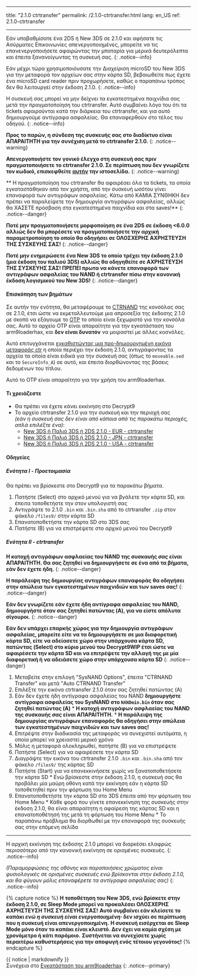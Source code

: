 * * *

title: "2.1.0 ctrtransfer" permalink: /2.1.0-ctrtransfer.html lang: en_US ref: 2.1.0-ctrtransfer

* * *

Εάν υποβαθμίσατε ένα 2DS ή New 3DS σε 2.1.0 και αφήσατε τις Ασύρματες Επικοινωνίες απενεργοποιημένες, μπορείτε να τις επανενεργοποιήσετε αφαιρώντας την μπαταρία για μερικά δευτερόλεπτα και έπειτα ξανανοίγωντας τη συσκευή σας. {: .notice--info}

Εάν μέχρι τώρα χρησιμοποιόυσατε την Διαχείριση microSD του New 3DS για την μεταφορά τον αρχείων σας στην κάρτα SD, βεβαιωθείτε πως έχετε ένα microSD card reader πριν προχωρήσετε, καθώς ο παραπάνω τρόπος δεν θα λειτουργεί στην έκδοση 2.1.0. {: .notice--info}

Η συσκευή σας μπορεί να μην δείχνει τα εγκατεστημένα παιχνίδια σας μετά την πραγματοποίηση του ctrtransfer. Αυτό συμβαίνει λόγο του ότι τα tickets αφαιρούνται κατά την διάρκεια του ctrtransfer, και για αυτό δημιουργούμε αντίγραφα ασφαλείας. Θα επαναφερθούν στο τέλος του οδηγού. {: .notice--info}

**Προς το παρών, η σύνδεση της συσκευής σας στο διαδίκτυο είναι ΑΠΑΡΑΙΤΗΤΗ για την συνέχιση μετά τo ctrtransfer 2.1.0.** {: .notice--warning}

**Απενεργοποιήστε τον γονικό έλεγχο στη συσκευή σας πριν πραγματοποιήσετε τo ctrtransfer 2.1.0. Σε περίπτωση που δεν γνωρίζετε τον κωδικό, επισκεφθείτε [αυτήν](https://mkey.salthax.org/) την ιστοσελίδα.** {: .notice--warning}

** Η πραγματοποίηση του ctrtransfer θα αφαιρέσει όλα τα tickets, τα οποία εγκαταστάθηκαν από τον χρήστη, από την συσκευή ωσότου γίνει επαναφορά των αντιγράφων ασφαλείας. Κάτω από ΚΑΜΙΑ ΣΥΝΘΗΚΗ δεν πρέπει να παραλείψετε την δημιουργία αντιγράφων ασφαλείας, αλλιώς θα ΧΑΣΕΤΕ πρόσβαση στα εγκατεστημένα παιχνίδια και στα saves!** {: .notice--danger}

**Ποτέ μην πραγματοποιήσετε μορφοποίηση σε ένα 2DS σε έκδοση <6.0.0 αλλιώς δεν θα μπορέσετε να πραγματοποιήσετε την αρχική παραμετροποίηση το οποίο θα οδηγήσει σε ΟΛΟΣΧΕΡΗΣ ΑΧΡΗΣΤΕΥΣΗ ΤΗΣ ΣΥΣΚΕΥΗΣ ΣΑΣ!** {: .notice--danger}

**Ποτέ μην ενημερώσετε ένα New 3DS το οποίο τρέχει την έκδοση 2.1.0 (μια έκδοση του παλιού 3DS) αλλιώς θα οδηγηθείτε σε ΑΧΡΗΣΤΕΥΣΗ ΤΗΣ ΣΥΣΚΕΥΗΣ ΣΑΣ! ΠΡΕΠΕΙ πρωτα να κάνετε επαναφορά των αντιγράφων ασφαλείας του NAND ή ctrtransfer πίσω στην κανονική έκδοση λογισμικού του New 3DS!** {: .notice--danger}

#### Επισκόπηση των βημάτων

Σε αυτήν την ενότητα, θα μεταφέρουμε το [CTRNAND](https://www.3dbrew.org/wiki/Flash_Filesystem#CTR_partition) της κονσόλας σας σε 2.1.0, έτσι ώστε να εκμεταλλευτούμε μια απροσεξία της έκδοσης 2.1.0 με σκοπό να εξάγουμε το [OTP](otp-info) το οποίο είναι ξεχωριστό για την κονσόλα σας. Αυτό το αρχείο OTP είναι απαραίτητο για την εγκατάσταση του arm9loaderhax, και **δεν είναι δυνατόν** να μοιραστεί με άλλες κοσνόλες.

Αυτό επιτυγχάνεται [εγκαθιστώντας μια προ-δημιουργημένη εικόνα μεταφοράς ctr](https://www.reddit.com/r/3dshacks/comments/4zhe4a/) η οποία περιέχει την έκδοση 2.1.0, αντιγράφοντας τα αρχεία τα οποία είναι ειδικά για την συσκευή σας (όπως το `moveable.sed` και το `SecureInfo_A`) σε αυτό, και έπειτα διορθώνοντας της βάσεις δεδομένων του τίτλου.

Αυτό το OTP είναι απαραίτητο για την χρήση του arm9loaderhax.

#### Τι χρειάζεστε

* Θα πρέπει να έχετε κάνει εκκίνηση στο Decrypt9
* Το αρχείο ctrtransfer 2.1.0 για την συσκευή και την περιοχή σας  
    *(εάν η συσκευή σας δεν είναι από κάποια από τις παρακάτω περιοχές, απλά επιλέξτε ένα)*: 
    * [New 3DS ή Παλιό 3DS ή 2DS 2.1.0 - EUR - ctrtransfer](magnet:?xt=urn:btih:89acc9c1b488b8b38251de0ddf07975d6bd354a1&dn=2.1.0-4E%5Fctrtransfer%5Fo3ds.zip&tr=udp%3A%2F%2Ftracker.coppersurfer.tk%3A6969%2Fannounce&tr=udp%3A%2F%2Ftracker.opentrackr.org%3A1337%2Fannounce&tr=http%3A%2F%2Ftracker.opentrackr.org%3A1337%2Fannounce&tr=udp%3A%2F%2Fzer0day.ch%3A1337%2Fannounce&tr=udp%3A%2F%2Ftracker.leechers-paradise.org%3A6969%2Fannounce&tr=http%3A%2F%2Fexplodie.org%3A6969%2Fannounce&tr=udp%3A%2F%2Fexplodie.org%3A6969%2Fannounce&tr=udp%3A%2F%2F9.rarbg.com%3A2710%2Fannounce&tr=udp%3A%2F%2Fp4p.arenabg.com%3A1337%2Fannounce&tr=http%3A%2F%2Fp4p.arenabg.com%3A1337%2Fannounce&tr=udp%3A%2F%2Ftracker.aletorrenty.pl%3A2710%2Fannounce&tr=http%3A%2F%2Ftracker.aletorrenty.pl%3A2710%2Fannounce&tr=http%3A%2F%2Ftracker1.wasabii.com.tw%3A6969%2Fannounce&tr=http%3A%2F%2Ftracker.baravik.org%3A6970%2Fannounce&tr=http%3A%2F%2Ftracker.tfile.me%2Fannounce&tr=udp%3A%2F%2Ftorrent.gresille.org%3A80%2Fannounce&tr=http%3A%2F%2Ftorrent.gresille.org%2Fannounce&tr=udp%3A%2F%2Ftracker.yoshi210.com%3A6969%2Fannounce&tr=udp%3A%2F%2Ftracker.tiny-vps.com%3A6969%2Fannounce&tr=udp%3A%2F%2Ftracker.filetracker.pl%3A8089%2Fannounce) 
    * [New 3DS ή Παλιό 3DS ή 2DS 2.1.0 - JPN - ctrtransfer](magnet:?xt=urn:btih:3dbb9c9c85a33c6242f424dcbaebcacdd8a5912b&dn=2.1.0-4J%5Fctrtransfer%5Fo3ds.zip&tr=udp%3A%2F%2Ftracker.coppersurfer.tk%3A6969%2Fannounce&tr=udp%3A%2F%2Ftracker.opentrackr.org%3A1337%2Fannounce&tr=http%3A%2F%2Ftracker.opentrackr.org%3A1337%2Fannounce&tr=udp%3A%2F%2Fzer0day.ch%3A1337%2Fannounce&tr=udp%3A%2F%2Ftracker.leechers-paradise.org%3A6969%2Fannounce&tr=http%3A%2F%2Fexplodie.org%3A6969%2Fannounce&tr=udp%3A%2F%2Fexplodie.org%3A6969%2Fannounce&tr=udp%3A%2F%2F9.rarbg.com%3A2710%2Fannounce&tr=udp%3A%2F%2Fp4p.arenabg.com%3A1337%2Fannounce&tr=http%3A%2F%2Fp4p.arenabg.com%3A1337%2Fannounce&tr=udp%3A%2F%2Ftracker.aletorrenty.pl%3A2710%2Fannounce&tr=http%3A%2F%2Ftracker.aletorrenty.pl%3A2710%2Fannounce&tr=http%3A%2F%2Ftracker1.wasabii.com.tw%3A6969%2Fannounce&tr=http%3A%2F%2Ftracker.baravik.org%3A6970%2Fannounce&tr=http%3A%2F%2Ftracker.tfile.me%2Fannounce&tr=udp%3A%2F%2Ftorrent.gresille.org%3A80%2Fannounce&tr=http%3A%2F%2Ftorrent.gresille.org%2Fannounce&tr=udp%3A%2F%2Ftracker.yoshi210.com%3A6969%2Fannounce&tr=udp%3A%2F%2Ftracker.tiny-vps.com%3A6969%2Fannounce&tr=udp%3A%2F%2Ftracker.filetracker.pl%3A8089%2Fannounce) 
    * [New 3DS ή Παλιό 3DS ή 2DS 2.1.0 - USA - ctrtransfer](magnet:?xt=urn:btih:1609ce9ee7b0ed9b6dea0b3e7cca4fc52dad6ff4&dn=2.1.0-4U%5Fctrtransfer%5Fo3ds.zip&tr=udp%3A%2F%2Ftracker.coppersurfer.tk%3A6969%2Fannounce&tr=udp%3A%2F%2Ftracker.opentrackr.org%3A1337%2Fannounce&tr=http%3A%2F%2Ftracker.opentrackr.org%3A1337%2Fannounce&tr=udp%3A%2F%2Fzer0day.ch%3A1337%2Fannounce&tr=udp%3A%2F%2Ftracker.leechers-paradise.org%3A6969%2Fannounce&tr=http%3A%2F%2Fexplodie.org%3A6969%2Fannounce&tr=udp%3A%2F%2Fexplodie.org%3A6969%2Fannounce&tr=udp%3A%2F%2F9.rarbg.com%3A2710%2Fannounce&tr=udp%3A%2F%2Fp4p.arenabg.com%3A1337%2Fannounce&tr=http%3A%2F%2Fp4p.arenabg.com%3A1337%2Fannounce&tr=udp%3A%2F%2Ftracker.aletorrenty.pl%3A2710%2Fannounce&tr=http%3A%2F%2Ftracker.aletorrenty.pl%3A2710%2Fannounce&tr=http%3A%2F%2Ftracker1.wasabii.com.tw%3A6969%2Fannounce&tr=http%3A%2F%2Ftracker.baravik.org%3A6970%2Fannounce&tr=http%3A%2F%2Ftracker.tfile.me%2Fannounce&tr=udp%3A%2F%2Ftorrent.gresille.org%3A80%2Fannounce&tr=http%3A%2F%2Ftorrent.gresille.org%2Fannounce&tr=udp%3A%2F%2Ftracker.yoshi210.com%3A6969%2Fannounce&tr=udp%3A%2F%2Ftracker.tiny-vps.com%3A6969%2Fannounce&tr=udp%3A%2F%2Ftracker.filetracker.pl%3A8089%2Fannounce)

#### Οδηγείες

##### Ενότητα I - Προετοιμασία

Θα πρέπει να βρίσκεστε στο Decrypt9 για τα παρακάτω βήματα.

  1. Πατήστε (Select) στο αρχικό μενού για να βγάλετε την κάρτα SD, και έπειτα τοποθετήστε την στον υπολογιστή σας
  2. Αντιγράψτε το 2.1.0 `.bin` και `.bin.sha` από το ctrtransfer `.zip` στον φάκελο `/files9/` στην κάρτα SD
  3. Επανατοποθετήστε την κάρτα SD στο 3DS σας
  4. Πατήστε (Β) για να επιστρέψετε στο αρχικό μενού του Decrypt9

##### Ενότητα II - ctrtransfer

**Η κατοχή αντιγράφων ασφλαείας του NAND της συσκαυής *σας* είναι ΑΠΑΡΑΙΤΗΤΗ. Θα σας ζητηθεί να δημιουργήσετε σε ένα από τα βήματα, εάν δεν έχετε ήδη.** {: .notice--danger}

**Η παράλειψη της δημιουργίας αντιγράφων επαναφοράς θα οδηγήσει στην απώλεια των εγκατεστημένων παιχνιδιών και των saves σας!** {: .notice--danger}

**Εάν δεν γνωρίζετε εάν έχετε ήδη αντίγραφα ασφαλείας του NAND, δημιουργήστε όταν σας ζητηθεί πατώντας (A), για να είστε απόλυτα σίγουροι.** {: .notice--danger}

**Εάν δεν υπάρχει επαρκής χώρος για την δημιουργία αντιγράφων ασφαλείας, μπορείτε είτε να τα δημιουργήσετε σε μια διαφορετική κάρτα SD, είτε να αδείασετε χώρο στην υπάρχουσα κάρτα SD, πατώντας (Select) στο κύριο μενού του Decrypt9WIP έτσι ώστε να αφαιρέσετε την κάρτα SD και να επιτρέψετε την αλλαγή της με μία διαφορετική ή να αδειάσετε χώρο στην υπάρχουσα κάρτα SD** {: .notice--danger}

  1. Μεταβείτε στην επιλογή "SysNAND Options", έπειτα "CTRNAND Transfer" και μετά "Auto CTRNAND Transfer"
  2. Επιλέξτε την εικόνα ctrtransfer 2.1.0 όταν σας ζητηθεί πατώντας (A)
  3. Εάν δεν έχετε ήδη αντίγραφα ασφαλείας του NAND **δημιουργήστε αντίγραφα ασφαλείας του SysNAND στο `NANDmin.bin` όταν σας ζητηθεί πατώντας (A)** 
    * **Η κατοχή αντιγράφων ασφλαείας του NAND της συσκαυής *σας* είναι ΑΠΑΡΑΙΤΗΤΗ.**
    * **Η παράλειψη της δημιουργίας αντιγράφων επαναφοράς θα οδηγήσει στην απώλεια των εγκατεστημένων παιχνιδιών και των saves σας!**
  4. Επιτρέψτε στην διαδικασία της μεταφοράς να συνεχιστεί αυτόματα, η οποία μπορεί να χρειαστεί μερικό χρόνο
  5. Μόλις η μεταφορά ολοκληρωθεί, πατήστε (B) για να επιστρέψετε
  6. Πατήστε (Select) για να αφαιρέσετε την κάρτα SD
  7. Διαγράψτε την εικόνα του ctrtransfer 2.1.0 `.bin` και `.bin.sha` από τον φάκελο `/files9/` της κάρτας SD
  8. Πατήστε (Start) για να επανεκκινήσετε χωρίς να ξανατοποθετήσετε την κάρτα SD 
    * Ενώ βρίσκεστε στην έκδοση 2.1.0, η συσκευή σας θα προβάλει μία μαύρη οθόνη κατά την εκκίνηση εάν η κάρτα SD τοποθετηθεί πριν την φόρτωση του Home Menu
  9. Επανατοποθετήστε την κάρτα SD στο 3DS έπειτα από την φόρτωση του Home Menu 
    * Κάθε φορά που γίνετε επανεκκίνηση της συσκευής στην έκδοση 2.1.0, θα είναι απαραίτητη η αφαίρεση της κάρτας SD και η επανατοποθέτησή της μετά τη φόρτωση του Home Menu
    * Το παραπάνω πρόβλημα θα διορθωθεί με την επαναφορά της συσκευής σας στην επόμενη σελίδα

* * *

Η αρχική εκκίνηση της έκδοσης 2.1.0 μπορεί να διαρκέσει ελαφρώς περισσότερο από την κανονική εκκίνηση σε ορισμένες συσκευές. {: .notice--info}

*(Παραμορφώσεις της οθόνης και παραποιήσεις χρώματος είναι φυσιολογικές σε ορισμένες συσκευές ενώ βρίσκονται στην έκδοση 2.1.0, και θα φύγουν μόλις επαναφέρετε τα αντίγραφα ασφαλείας σας)* {: .notice--info}

{% capture notice %} **Η τοποθέτηση του New 3DS, ενώ βρίσκετε στην έκδοση 2.1.0, σε Sleep Mode μπορεί να προκαλέσει ΟΛΟΣΧΕΡΗΣ ΑΧΡΗΣΤΕΥΣΗ ΤΗΣ ΣΥΣΚΕΥΗΣ ΣΑΣ!** **Αυτό συμβαίνει εάν κλείσετε το καπάκι *ενώ η συσκευή είναι ενεργοποιημένη*· δεν ισχύει σε περίπτωση που η συσκευή είναι απενεργοποιημένη.** **Η συσκευή εισέρχεται σε Sleep Mode μόνο όταν το καπάκι είναι κλειστό. Δεν έχει να καμία σχέση με χρονόμετρο ή κάτι παρόμοιο.** **Συστήνεται να συνεχίσετε χωρίς περαιτέρω καθυστερήσεις για την αποφυγή ενός τέτοιου γεγονότος!** {% endcapture %}<div class="notice--danger">{{ notice | markdownify }}</div>Συνέχεια στο [Εγκατάσταση του arm9loaderhax](installing-arm9loaderhax) {: .notice--primary}
